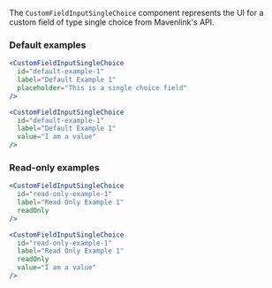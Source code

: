 The `CustomFieldInputSingleChoice` component represents the UI for a custom field of type single choice from Mavenlink's API.

### Default examples

```jsx
<CustomFieldInputSingleChoice
  id="default-example-1"
  label="Default Example 1"
  placeholder="This is a single choice field"
/>

<CustomFieldInputSingleChoice
  id="default-example-1"
  label="Default Example 1"
  value="I am a value"
/>
```

### Read-only examples

```jsx
<CustomFieldInputSingleChoice
  id="read-only-example-1"
  label="Read Only Example 1"
  readOnly
/>

<CustomFieldInputSingleChoice
  id="read-only-example-1"
  label="Read Only Example 1"
  readOnly
  value="I am a value"
/>
```
